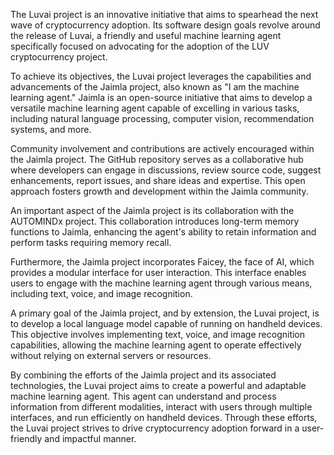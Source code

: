 The Luvai project is an innovative initiative that aims to spearhead the next wave of cryptocurrency adoption. Its software design goals revolve around the release of Luvai, a friendly and useful machine learning agent specifically focused on advocating for the adoption of the LUV cryptocurrency project.

To achieve its objectives, the Luvai project leverages the capabilities and advancements of the Jaimla project, also known as "I am the machine learning agent." Jaimla is an open-source initiative that aims to develop a versatile machine learning agent capable of excelling in various tasks, including natural language processing, computer vision, recommendation systems, and more.

Community involvement and contributions are actively encouraged within the Jaimla project. The GitHub repository serves as a collaborative hub where developers can engage in discussions, review source code, suggest enhancements, report issues, and share ideas and expertise. This open approach fosters growth and development within the Jaimla community.

An important aspect of the Jaimla project is its collaboration with the AUTOMINDx project. This collaboration introduces long-term memory functions to Jaimla, enhancing the agent's ability to retain information and perform tasks requiring memory recall.

Furthermore, the Jaimla project incorporates Faicey, the face of AI, which provides a modular interface for user interaction. This interface enables users to engage with the machine learning agent through various means, including text, voice, and image recognition.

A primary goal of the Jaimla project, and by extension, the Luvai project, is to develop a local language model capable of running on handheld devices. This objective involves implementing text, voice, and image recognition capabilities, allowing the machine learning agent to operate effectively without relying on external servers or resources.

By combining the efforts of the Jaimla project and its associated technologies, the Luvai project aims to create a powerful and adaptable machine learning agent. This agent can understand and process information from different modalities, interact with users through multiple interfaces, and run efficiently on handheld devices. Through these efforts, the Luvai project strives to drive cryptocurrency adoption forward in a user-friendly and impactful manner.
